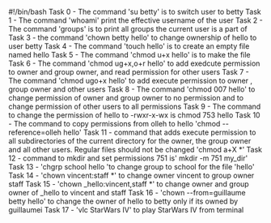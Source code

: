 #!/bin/bash
Task 0 - The command 'su betty' is to switch user to betty
Task 1 - The command 'whoami' print the effective username of the user
Task 2 - The command 'groups' is to print all groups the current user is a part of
Task 3 - the command 'chown betty hello' to change ownership of hello to user betty
Task 4 - The command 'touch hello' is to create an empty file named hello
Task 5 - The command 'chmod u+x hello' is to make the file
Task 6 - The command 'chmod ug+x,o+r hello' to add exedcute permission to owner and group owner, and read permission for other users
Task 7 - The command 'chmod ugo+x hello' to add execute permission to owner , group owner and other users
Task 8 - The command 'chmod 007 hello' to change permission of owner and group owner to no permission and to change permission of other users to all permissions
Task 9 - The command to change the permission of hello to -rwxr-x-wx is chmod 753 hello
Task 10 - The command to copy permissions from olleh to hello 'chmod --reference=olleh hello'
Task 11 - command that adds execute permission to all subdirectories of the current directory for the owner, the group owner and all other users. Regular files should not be changed 'chmod a+X *'
Task 12 - command to mkdir and set permissions 751 is' mkdir -m 751 my_dir'
Task 13 - 'chgrp school hello 'to change group to school for the file 'hello'
Task 14 - 'chown vincent:staff *' to change owner vincent to group owner staff
Task 15 - 'chown _hello:vincent,staff *' to change owner and group owner of _hello to vincent and staff
Task 16 - 'chown --from=guillaume betty hello' to change the owner of hello to betty only if its owned by guillaumei
Task 17 - 'vlc StarWars IV' to play StarWars IV from terminal
